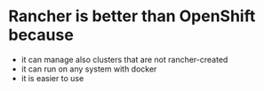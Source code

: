 # Rancher is better than OpenShift because

- it can manage also clusters that are not rancher-created
- it can run on any system with docker
- it is easier to use
